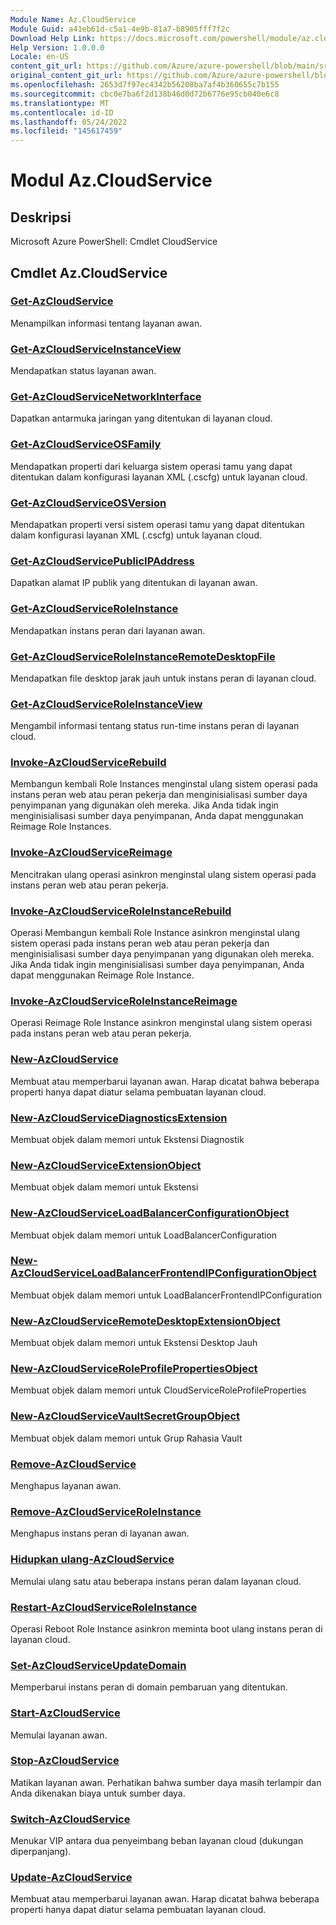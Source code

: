 ```yaml
---
Module Name: Az.CloudService
Module Guid: a41eb61d-c5a1-4e9b-81a7-b8905fff7f2c
Download Help Link: https://docs.microsoft.com/powershell/module/az.cloudservice
Help Version: 1.0.0.0
Locale: en-US
content_git_url: https://github.com/Azure/azure-powershell/blob/main/src/CloudService/help/Az.CloudService.md
original_content_git_url: https://github.com/Azure/azure-powershell/blob/main/src/CloudService/help/Az.CloudService.md
ms.openlocfilehash: 2653d7f97ec4342b56208ba7af4b360655c7b155
ms.sourcegitcommit: cbc0e7ba6f2d138b46d0d72b6776e95cb040e6c8
ms.translationtype: MT
ms.contentlocale: id-ID
ms.lasthandoff: 05/24/2022
ms.locfileid: "145617459"
---
```

# Modul Az.CloudService
## Deskripsi
Microsoft Azure PowerShell: Cmdlet CloudService

## Cmdlet Az.CloudService
### [Get-AzCloudService](Get-AzCloudService.md)
Menampilkan informasi tentang layanan awan.

### [Get-AzCloudServiceInstanceView](Get-AzCloudServiceInstanceView.md)
Mendapatkan status layanan awan.

### [Get-AzCloudServiceNetworkInterface](Get-AzCloudServiceNetworkInterface.md)
Dapatkan antarmuka jaringan yang ditentukan di layanan cloud.

### [Get-AzCloudServiceOSFamily](Get-AzCloudServiceOSFamily.md)
Mendapatkan properti dari keluarga sistem operasi tamu yang dapat ditentukan dalam konfigurasi layanan XML (.cscfg) untuk layanan cloud.

### [Get-AzCloudServiceOSVersion](Get-AzCloudServiceOSVersion.md)
Mendapatkan properti versi sistem operasi tamu yang dapat ditentukan dalam konfigurasi layanan XML (.cscfg) untuk layanan cloud.

### [Get-AzCloudServicePublicIPAddress](Get-AzCloudServicePublicIPAddress.md)
Dapatkan alamat IP publik yang ditentukan di layanan awan.

### [Get-AzCloudServiceRoleInstance](Get-AzCloudServiceRoleInstance.md)
Mendapatkan instans peran dari layanan awan.

### [Get-AzCloudServiceRoleInstanceRemoteDesktopFile](Get-AzCloudServiceRoleInstanceRemoteDesktopFile.md)
Mendapatkan file desktop jarak jauh untuk instans peran di layanan cloud.

### [Get-AzCloudServiceRoleInstanceView](Get-AzCloudServiceRoleInstanceView.md)
Mengambil informasi tentang status run-time instans peran di layanan cloud.

### [Invoke-AzCloudServiceRebuild](Invoke-AzCloudServiceRebuild.md)
Membangun kembali Role Instances menginstal ulang sistem operasi pada instans peran web atau peran pekerja dan menginisialisasi sumber daya penyimpanan yang digunakan oleh mereka.
Jika Anda tidak ingin menginisialisasi sumber daya penyimpanan, Anda dapat menggunakan Reimage Role Instances.

### [Invoke-AzCloudServiceReimage](Invoke-AzCloudServiceReimage.md)
Mencitrakan ulang operasi asinkron menginstal ulang sistem operasi pada instans peran web atau peran pekerja.

### [Invoke-AzCloudServiceRoleInstanceRebuild](Invoke-AzCloudServiceRoleInstanceRebuild.md)
Operasi Membangun kembali Role Instance asinkron menginstal ulang sistem operasi pada instans peran web atau peran pekerja dan menginisialisasi sumber daya penyimpanan yang digunakan oleh mereka.
Jika Anda tidak ingin menginisialisasi sumber daya penyimpanan, Anda dapat menggunakan Reimage Role Instance.

### [Invoke-AzCloudServiceRoleInstanceReimage](Invoke-AzCloudServiceRoleInstanceReimage.md)
Operasi Reimage Role Instance asinkron menginstal ulang sistem operasi pada instans peran web atau peran pekerja.

### [New-AzCloudService](New-AzCloudService.md)
Membuat atau memperbarui layanan awan.
Harap dicatat bahwa beberapa properti hanya dapat diatur selama pembuatan layanan cloud.

### [New-AzCloudServiceDiagnosticsExtension](New-AzCloudServiceDiagnosticsExtension.md)
Membuat objek dalam memori untuk Ekstensi Diagnostik

### [New-AzCloudServiceExtensionObject](New-AzCloudServiceExtensionObject.md)
Membuat objek dalam memori untuk Ekstensi

### [New-AzCloudServiceLoadBalancerConfigurationObject](New-AzCloudServiceLoadBalancerConfigurationObject.md)
Membuat objek dalam memori untuk LoadBalancerConfiguration

### [New-AzCloudServiceLoadBalancerFrontendIPConfigurationObject](New-AzCloudServiceLoadBalancerFrontendIPConfigurationObject.md)
Membuat objek dalam memori untuk LoadBalancerFrontendIPConfiguration

### [New-AzCloudServiceRemoteDesktopExtensionObject](New-AzCloudServiceRemoteDesktopExtensionObject.md)
Membuat objek dalam memori untuk Ekstensi Desktop Jauh

### [New-AzCloudServiceRoleProfilePropertiesObject](New-AzCloudServiceRoleProfilePropertiesObject.md)
Membuat objek dalam memori untuk CloudServiceRoleProfileProperties

### [New-AzCloudServiceVaultSecretGroupObject](New-AzCloudServiceVaultSecretGroupObject.md)
Membuat objek dalam memori untuk Grup Rahasia Vault

### [Remove-AzCloudService](Remove-AzCloudService.md)
Menghapus layanan awan.

### [Remove-AzCloudServiceRoleInstance](Remove-AzCloudServiceRoleInstance.md)
Menghapus instans peran di layanan awan.

### [Hidupkan ulang-AzCloudService](Restart-AzCloudService.md)
Memulai ulang satu atau beberapa instans peran dalam layanan cloud.

### [Restart-AzCloudServiceRoleInstance](Restart-AzCloudServiceRoleInstance.md)
Operasi Reboot Role Instance asinkron meminta boot ulang instans peran di layanan cloud.

### [Set-AzCloudServiceUpdateDomain](Set-AzCloudServiceUpdateDomain.md)
Memperbarui instans peran di domain pembaruan yang ditentukan.

### [Start-AzCloudService](Start-AzCloudService.md)
Memulai layanan awan.

### [Stop-AzCloudService](Stop-AzCloudService.md)
Matikan layanan awan.
Perhatikan bahwa sumber daya masih terlampir dan Anda dikenakan biaya untuk sumber daya.

### [Switch-AzCloudService](Switch-AzCloudService.md)
Menukar VIP antara dua penyeimbang beban layanan cloud (dukungan diperpanjang).

### [Update-AzCloudService](Update-AzCloudService.md)
Membuat atau memperbarui layanan awan.
Harap dicatat bahwa beberapa properti hanya dapat diatur selama pembuatan layanan cloud.

